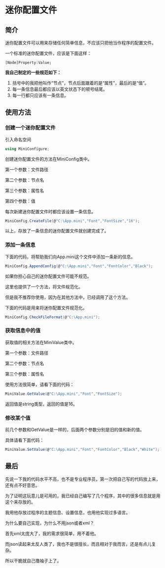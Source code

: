 # 迷你配置文件

## 简介

迷你配置文件可以用来存储任何简单信息，不应该只把他当作程序的配置文件。

一个标准的迷你配置文件，应该是下面这样：

```
[Node]Property:Value;
```

**我自己制定的一些规范如下：**

1. 括号中的我把他叫作“节点”，节点后面跟着的是“属性”，最后的是“值”。
2. 每一条信息最后都应该以英文状态下的顿号结尾。
3. 每一行都只应该有一条信息。

## 使用方法

### 创建一个迷你配置文件

引入命名空间

```c#
using MiniConfigure;
```

创建迷你配置文件的方法在MiniConfig类中。

第一个参数：文件路径

第二个参数：节点名

第三个参数：属性名

第四个参数：值

每次新建迷你配置文件时都应该设置一条信息。

```c#
MiniConfig.CreateFile(@"C:\App.mini","Font","FontSize","16");
```

以上，存放了一条信息的迷你配置文件就创建完成了。

### 添加一条信息

下面的代码，将帮助我们向App.mini这个文件中添加一条新的信息。

```c#
MiniConfig.AppendConfig(@"C:\App.mini","Font","FontColor","Black");
```

如果你担心自己的迷你配置文件可能不规范。

这里也提供了一个方法，将文件规范化。

但是我不推荐你使用，因为在其他方法中，已经调用了这个方法。

下面的代码是用来将迷你配置文件规范化。

```c#
MiniConfig.CheckFileFormat(@"C:\App.mini");
```

### 获取信息中的值

获取值的相关方法在MiniValue类中。

第一个参数：文件路径

第二个参数：节点名

第三个参数：属性名

使用方法很简单，请看下面的代码：

```c#
MiniValue.GetValue(@"C:\App.mini","Font","FontSize");
```

返回值是string类型，返回的值是16。

### 修改某个值

前几个参数和GetValue是一样的，后面两个参数分别是旧的值和新的值。

具体请看下面代码：

```c#
MiniValue.SetValue(@"C:\App.mini","Font","FontColor","Black","White");
```

## 最后

先说一下我的代码水平不高，也不是专业程序员，第一次把自己写的代码放上来，还有点不好意思。

为了证明这玩意儿是可用的，我已经自己编写了几个程序，其中的很多信息就是用这个来存放的。

我用他存放过程序的主题信息、设置信息，也用他实现过多语言。

为什么要自己实现，为什么不用json或者xml？

首先xml太庞大了，我的需求很简单，用不着他。

而json读起来太反人类了，我也不是很擅长，而且相对于我而言，还是有点儿复杂。

所以干脆就自己撸袖子上了。
